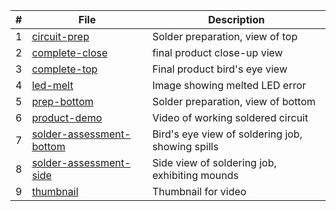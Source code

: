|   #   | File                                                       | Description                                        |
| :---: | ---------------------------------------------------------- | -------------------------------------------------- |
|   1   | [circuit-prep](./circuit-prep.png)                         | Solder preparation, view of top                    |
|   2   | [complete-close](./complete-close.png)                     | final product close-up view                        |
|   3   | [complete-top](./complete-top.png)                         | Final product bird's eye view                      |
|   4   | [led-melt](./led-melt.png)                                 | Image showing melted LED error                     |
|   5   | [prep-bottom](./prep-bottom.png)                           | Solder preparation, view of bottom                 |
|   6   | [product-demo](./product-demo.MOV)                         | Video of working soldered circuit                  |
|   7   | [solder-assessment-bottom](./solder-assessment-bottom.png) | Bird's eye view of soldering job, showing spills   |
|   8   | [solder-assessment-side](./solder-assessment-side.png)     | Side view of soldering job, exhibiting mounds      |
|   9   | [thumbnail](./thumbnail)                                   | Thumbnail for video                                |
